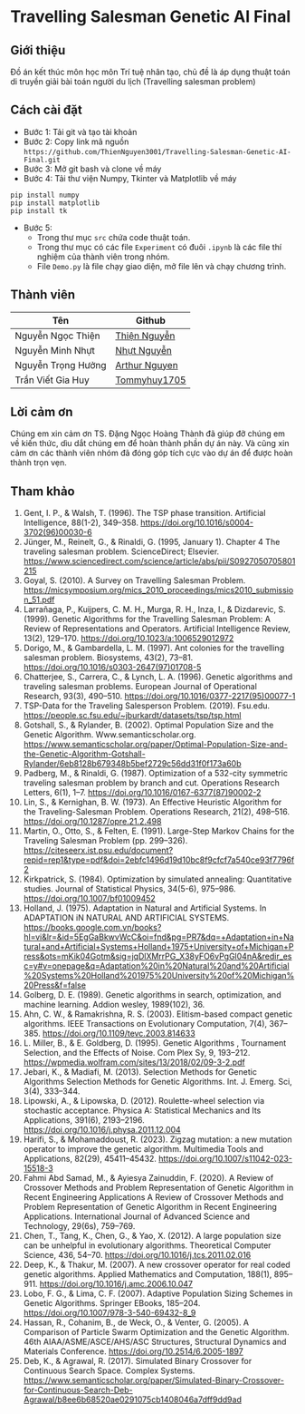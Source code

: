 # Travelling Salesman Genetic AI Final
## Giới thiệu
Đồ án kết thúc môn học môn Trí tuệ nhân tạo, chủ đề là áp dụng thuật toán di truyền giải bài toán người du lịch (Travelling salesman problem)
## Cách cài đặt
* Bước 1: Tải git và tạo tài khoản
* Bước 2: Copy link mã nguồn ```https://github.com/ThienNguyen3001/Travelling-Salesman-Genetic-AI-Final.git```
* Bước 3: Mở git bash và clone về máy
* Bước 4: Tải thư viện Numpy, Tkinter và Matplotlib về máy
```
pip install numpy
pip install matplotlib
pip install tk
```
* Bước 5:
  * Trong thư mục ```src``` chứa code thuật toán.
  * Trong thư mục có các file ```Experiment``` có đuôi ```.ipynb``` là các file thí nghiệm của thành viên trong nhóm.
  * File ```Demo.py``` là file chạy giao diện, mở file lên và chạy chương trình.

## Thành viên
| **Tên** | **Github** |
----------|-------------
Nguyễn Ngọc Thiện|[Thiện Nguyễn](https://github.com/ThienNguyen3001)
Nguyễn Minh Nhựt|[Nhựt Nguyễn](https://github.com/Sura3607)
Nguyễn Trọng Hưởng|[Arthur Nguyen](https://github.com/trongjhuongwr)
Trần Viết Gia Huy|[Tommyhuy1705](https://github.com/Tommyhuy1705)
## Lời cảm ơn
Chúng em xin cảm ơn TS. Đặng Ngọc Hoàng Thành đã giúp đỡ chúng em về kiến thức, dìu dắt chúng em để hoàn thành phần dự án này. Và cũng xin cảm ơn các thành viên nhóm đã đóng góp tích cực vào dự án để được hoàn thành trọn vẹn.
## Tham khảo
1. Gent, I. P., & Walsh, T. (1996). The TSP phase transition. Artificial Intelligence, 88(1-2), 349–358. https://doi.org/10.1016/s0004-3702(96)00030-6
2. Jünger, M., Reinelt, G., & Rinaldi, G. (1995, January 1). Chapter 4 The traveling salesman problem. ScienceDirect; Elsevier. https://www.sciencedirect.com/science/article/abs/pii/S0927050705801215
3. Goyal, S. (2010). A Survey on Travelling Salesman Problem. https://micsymposium.org/mics_2010_proceedings/mics2010_submission_51.pdf
4. Larrañaga, P., Kuijpers, C. M. H., Murga, R. H., Inza, I., & Dizdarevic, S. (1999). Genetic Algorithms for the Travelling Salesman Problem: A Review of Representations and Operators. Artificial Intelligence Review, 13(2), 129–170. https://doi.org/10.1023/a:1006529012972
5. Dorigo, M., & Gambardella, L. M. (1997). Ant colonies for the travelling salesman problem. Biosystems, 43(2), 73–81. https://doi.org/10.1016/s0303-2647(97)01708-5
6. Chatterjee, S., Carrera, C., & Lynch, L. A. (1996). Genetic algorithms and traveling salesman problems. European Journal of Operational Research, 93(3), 490–510. https://doi.org/10.1016/0377-2217(95)00077-1
7. TSP-Data for the Traveling Salesperson Problem. (2019). Fsu.edu. https://people.sc.fsu.edu/~jburkardt/datasets/tsp/tsp.html
8. Gotshall, S., & Rylander, B. (2002). Optimal Population Size and the Genetic Algorithm. Www.semanticscholar.org. https://www.semanticscholar.org/paper/Optimal-Population-Size-and-the-Genetic-Algorithm-Gotshall-Rylander/6eb8128b679348b5bef2729c56dd31f0f173a60b
9. Padberg, M., & Rinaldi, G. (1987). Optimization of a 532-city symmetric traveling salesman problem by branch and cut. Operations Research Letters, 6(1), 1–7. https://doi.org/10.1016/0167-6377(87)90002-2
10. Lin, S., & Kernighan, B. W. (1973). An Effective Heuristic Algorithm for the Traveling-Salesman Problem. Operations Research, 21(2), 498–516. https://doi.org/10.1287/opre.21.2.498
11. Martin, O., Otto, S., & Felten, E. (1991). Large-Step Markov Chains for the Traveling Salesman Problem (pp. 299–326). https://citeseerx.ist.psu.edu/document?repid=rep1&type=pdf&doi=2ebfc1496d19d10bc8f9cfcf7a540ce93f7796f2
12. Kirkpatrick, S. (1984). Optimization by simulated annealing: Quantitative studies. Journal of Statistical Physics, 34(5-6), 975–986. https://doi.org/10.1007/bf01009452
13. Holland, J. (1975). Adaptation in Natural and Artificial Systems. In ADAPTATION iN NATURAL AND ARTIFICIAL SYSTEMS. https://books.google.com.vn/books?hl=vi&lr=&id=5EgGaBkwvWcC&oi=fnd&pg=PR7&dq=+Adaptation+in+Natural+and+Artificial+Systems+Holland+1975+University+of+Michigan+Press&ots=mKik04Gotm&sig=jqDlXMrrPG_X38yFO6vPgGl04nA&redir_esc=y#v=onepage&q=Adaptation%20in%20Natural%20and%20Artificial%20Systems%20Holland%201975%20University%20of%20Michigan%20Press&f=false
14. Golberg, D. E. (1989). Genetic algorithms in search, optimization, and machine learning. Addion wesley, 1989(102), 36.
15. Ahn, C. W., & Ramakrishna, R. S. (2003). Elitism-based compact genetic algorithms. IEEE Transactions on Evolutionary Computation, 7(4), 367–385. https://doi.org/10.1109/tevc.2003.814633
16. L. Miller, B., & E. Goldberg, D. (1995). Genetic Algorithms , Tournament Selection, and the Effects of Noise. Com Plex Sy, 9, 193–212. https://wpmedia.wolfram.com/sites/13/2018/02/09-3-2.pdf
17. Jebari, K., & Madiafi, M. (2013). Selection Methods for Genetic Algorithms Selection Methods for Genetic Algorithms. Int. J. Emerg. Sci, 3(4), 333–344.
18. Lipowski, A., & Lipowska, D. (2012). Roulette-wheel selection via stochastic acceptance. Physica A: Statistical Mechanics and Its Applications, 391(6), 2193–2196. https://doi.org/10.1016/j.physa.2011.12.004
19. Harifi, S., & Mohamaddoust, R. (2023). Zigzag mutation: a new mutation operator to improve the genetic algorithm. Multimedia Tools and Applications, 82(29), 45411–45432. https://doi.org/10.1007/s11042-023-15518-3
20. Fahmi Abd Samad, M., & Ayiesya Zainuddin, F. (2020). A Review of Crossover Methods and Problem Representation of Genetic Algorithm in Recent Engineering Applications A Review of Crossover Methods and Problem Representation of Genetic Algorithm in Recent Engineering Applications. International Journal of Advanced Science and Technology, 29(6s), 759–769.
21. Chen, T., Tang, K., Chen, G., & Yao, X. (2012). A large population size can be unhelpful in evolutionary algorithms. Theoretical Computer Science, 436, 54–70. https://doi.org/10.1016/j.tcs.2011.02.016
22. Deep, K., & Thakur, M. (2007). A new crossover operator for real coded genetic algorithms. Applied Mathematics and Computation, 188(1), 895–911. https://doi.org/10.1016/j.amc.2006.10.047
23. Lobo, F. G., & Lima, C. F. (2007). Adaptive Population Sizing Schemes in Genetic Algorithms. Springer EBooks, 185–204. https://doi.org/10.1007/978-3-540-69432-8_9
24. Hassan, R., Cohanim, B., de Weck, O., & Venter, G. (2005). A Comparison of Particle Swarm Optimization and the Genetic Algorithm. 46th AIAA/ASME/ASCE/AHS/ASC Structures, Structural Dynamics and Materials Conference. https://doi.org/10.2514/6.2005-1897
25. Deb, K., & Agrawal, R. (2017). Simulated Binary Crossover for Continuous Search Space. Complex Systems. https://www.semanticscholar.org/paper/Simulated-Binary-Crossover-for-Continuous-Search-Deb-Agrawal/b8ee6b68520ae0291075cb1408046a7dff9dd9ad
